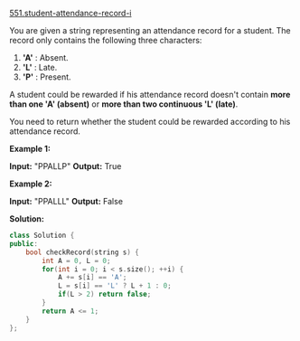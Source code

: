 [551.student-attendance-record-i](https://leetcode.com/problems/student-attendance-record-i/)  

You are given a string representing an attendance record for a student. The record only contains the following three characters:

1.  **'A'** : Absent.
2.  **'L'** : Late.
3.  **'P'** : Present.

A student could be rewarded if his attendance record doesn't contain **more than one 'A' (absent)** or **more than two continuous 'L' (late)**.

You need to return whether the student could be rewarded according to his attendance record.

**Example 1:**  

**Input:** "PPALLP"
**Output:** True

**Example 2:**  

**Input:** "PPALLL"
**Output:** False  



**Solution:**  

```cpp
class Solution {
public:
    bool checkRecord(string s) {
        int A = 0, L = 0;
        for(int i = 0; i < s.size(); ++i) {
            A += s[i] == 'A';
            L = s[i] == 'L' ? L + 1 : 0;
            if(L > 2) return false;
        }
        return A <= 1;
    }
};
```
      